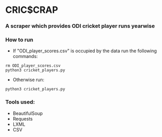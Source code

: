 # CRIC$CRAP
### A scraper which provides ODI cricket player runs yearwise 

### How to run
* If "ODI_player_scores.csv" is occupied by the data run the following commands:
```
rm ODI_player_scores.csv
python3 cricket_players.py
```
* Otherwise run:
```
python3 cricket_players.py
```
### Tools used:
* BeautifulSoup
* Requests
* LXML
* CSV